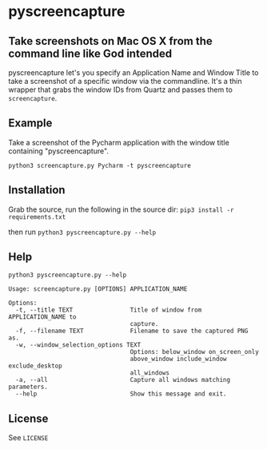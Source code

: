 # pyscreencapture
## Take screenshots on Mac OS X from the command line like God intended

pyscreencapture let's you specify an Application Name and Window Title to take a screenshot of a specific window via the commandline.
It's a thin wrapper that grabs the window IDs from Quartz and passes them to `screencapture`.

## Example
Take a screenshot of the Pycharm application with the window title containing "pyscreencapture".

`python3 screencapture.py Pycharm -t pyscreencapture`


## Installation
Grab the source, run the following in the source dir:
`pip3 install -r requirements.txt`

then run
`python3 pyscreencapture.py --help`

## Help
`python3 pyscreencapture.py --help`

```
Usage: screencapture.py [OPTIONS] APPLICATION_NAME

Options:
  -t, --title TEXT                Title of window from APPLICATION_NAME to
                                  capture.
  -f, --filename TEXT             Filename to save the captured PNG as.
  -w, --window_selection_options TEXT
                                  Options: below_window on_screen_only
                                  above_window include_window exclude_desktop
                                  all_windows
  -a, --all                       Capture all windows matching parameters.
  --help                          Show this message and exit.
```

## License
See `LICENSE`